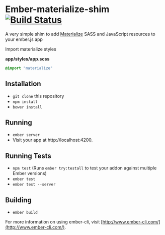 # Ember-materialize-shim [![Build Status](https://travis-ci.org/levanto-financial/ember-materialize-shim.svg?branch=master)](https://travis-ci.org/levanto-financial/ember-materialize-shim)

A very simple shim to add [Materialize](https://github.com/Dogfalo/materialize) SASS and JavaScript resources to your ember.js app

Import materialize styles

**app/styles/app.scss**
```scss
@import "materialize"
```

## Installation

* `git clone` this repository
* `npm install`
* `bower install`

## Running

* `ember server`
* Visit your app at http://localhost:4200.

## Running Tests

* `npm test` (Runs `ember try:testall` to test your addon against multiple Ember versions)
* `ember test`
* `ember test --server`

## Building

* `ember build`

For more information on using ember-cli, visit [http://www.ember-cli.com/](http://www.ember-cli.com/).
